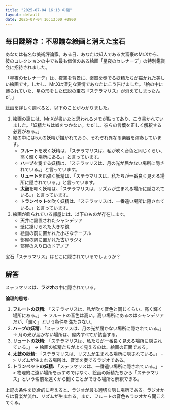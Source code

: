 ```yaml
---
title: "2025-07-04 16:13 の謎"
layout: default
date: 2025-07-04 16:13:00 +0900
---
```

## 毎日謎解き：不思議な絵画と消えた宝石

あなたは有名な美術評論家。ある日、あなたは知人である大富豪のMr.Xから、彼のコレクションの中でも最も価値のある絵画「星夜のセレナーデ」の特別鑑賞会に招待されました。

「星夜のセレナーデ」は、夜空を背景に、楽器を奏でる妖精たちが描かれた美しい絵画です。しかし、Mr.Xは深刻な表情であなたにこう告げました。「絵の中に飾られていた、星の形をした伝説の宝石『ステラマリス』が消えてしまったんだ。」

絵画を詳しく調べると、以下のことがわかりました。

1.  絵画の裏には、Mr.Xが書いたと思われるメモが貼ってあり、こう書かれていました。「妖精たちは嘘をつかない。ただし、彼らの言葉を正しく解釈する必要がある。」
2.  絵の中には5人の妖精が描かれており、それぞれ異なる楽器を演奏しています。
    *   **フルート**を吹く妖精は、「ステラマリスは、私が吹く音色と同じくらい、高く輝く場所にある。」と言っています。
    *   **ハープ**を奏でる妖精は、「ステラマリスは、月の光が届かない場所に隠されている。」と言っています。
    *   **リュート**を爪弾く妖精は、「ステラマリスは、私たちが一番良く見える場所に隠されている。」と言っています。
    *   **太鼓**を叩く妖精は、「ステラマリスは、リズムが生まれる場所に隠されている。」と言っています。
    *   **トランペット**を吹く妖精は、「ステラマリスは、一番遠い場所に隠されている。」と言っています。
3.  絵画が飾られている部屋には、以下のものが存在します。
    *   天井に設置されたシャンデリア
    *   壁に掛けられた大きな鏡
    *   絵画の前に置かれた小さなテーブル
    *   部屋の隅に置かれた古いラジオ
    *   部屋の入り口のドアノブ

宝石「ステラマリス」はどこに隠されているでしょうか？

## 解答

ステラマリスは、**ラジオ**の中に隠されている。

**論理的思考:**

1.  **フルートの妖精:** 「ステラマリスは、私が吹く音色と同じくらい、高く輝く場所にある。」 -> フルートの音色は高い。高い場所にあるのはシャンデリアだが、「輝く」という条件を満たさない。
2.  **ハープの妖精:** 「ステラマリスは、月の光が届かない場所に隠されている。」 -> 月の光が届かない場所は、屋内すべてが該当する。
3.  **リュートの妖精:** 「ステラマリスは、私たちが一番良く見える場所に隠されている。」 -> 絵画の妖精たちがよく見えるのは、絵画の正面である。
4.  **太鼓の妖精:** 「ステラマリスは、リズムが生まれる場所に隠されている。」 -> リズムが生まれる場所は、音楽を奏でるラジオである。
5.  **トランペットの妖精:** 「ステラマリスは、一番遠い場所に隠されている。」 -> 物理的に遠い場所を示すのではなく、絵画の妖精たちから「ステラマリス」という名前を遠くから聞くことができる場所と解釈できる。

上記の条件を総合的に考えると、ラジオが最も適切な隠し場所である。ラジオからは音楽が流れ、リズムが生まれる。また、フルートの音色もラジオから聞こえてくる。
